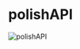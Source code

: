 # polishAPI
![polishAPI](https://user-images.githubusercontent.com/92336946/163670855-8861b48f-c84f-448d-8442-798ec3b12a38.png)
